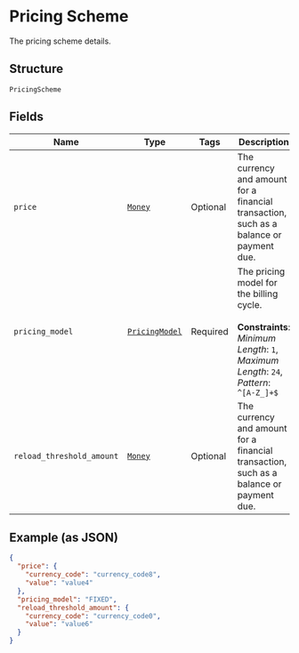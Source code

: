 
# Pricing Scheme

The pricing scheme details.

## Structure

`PricingScheme`

## Fields

| Name | Type | Tags | Description |
|  --- | --- | --- | --- |
| `price` | [`Money`](../../doc/models/money.md) | Optional | The currency and amount for a financial transaction, such as a balance or payment due. |
| `pricing_model` | [`PricingModel`](../../doc/models/pricing-model.md) | Required | The pricing model for the billing cycle.<br><br>**Constraints**: *Minimum Length*: `1`, *Maximum Length*: `24`, *Pattern*: `^[A-Z_]+$` |
| `reload_threshold_amount` | [`Money`](../../doc/models/money.md) | Optional | The currency and amount for a financial transaction, such as a balance or payment due. |

## Example (as JSON)

```json
{
  "price": {
    "currency_code": "currency_code8",
    "value": "value4"
  },
  "pricing_model": "FIXED",
  "reload_threshold_amount": {
    "currency_code": "currency_code0",
    "value": "value6"
  }
}
```

